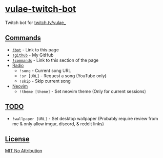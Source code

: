 
# [vulae-twitch-bot](https://github.com/Vulae/vulae-twitch-bot)

Twitch bot for [twitch.tv/vulae_](https://twitch.tv/vulae_)

## [Commands](#commands)

* [`!bot`](./src/commands/mod.rs#L14) - Link to this page
* [`!github`](./src/commands/mod.rs#L15) - My GitHub
* [`!commands`](./src/commands/mod.rs#L16) - Link to this section of the page
* [Radio](./src/commands/radio.rs)
    * `!song` - Current song URL
    * `!sr [URL]` - Request a song (YouTube only)
    * `!skip` - Skip current song
* [Neovim](./src/commands/neovim.rs)
    * `!theme [theme]` - Set neovim theme (Only for current sessions)

## [TODO](#todo)

* `!wallpaper [URL]` - Set desktop wallpaper (Probably require review from me & only allow imgur, discord, & reddit links)

## [License](#license)

[MIT No Attribution](./LICENSE)

